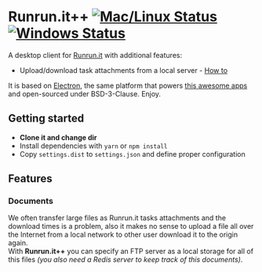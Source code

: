 # Runrun.it++ [![Mac/Linux Status](https://travis-ci.org/multisolution/runrun.it-plus.svg?branch=master)](https://travis-ci.org/multisolution/runrun.it-plus) [![Windows Status](https://ci.appveyor.com/api/projects/status/leocavalcante/runrun-it-plus/branch/master?svg=true)](https://ci.appveyor.com/project/leocavalcante/runrun-it-plus)

A desktop client for [Runrun.it](http://runrun.it/) with additional features:

* Upload/download task attachments from a local server - [How to](#documents)

It is based on [Electron](https://electron.atom.io/), the same platform that powers [this awesome apps](https://electron.atom.io/apps/) and open-sourced under BSD-3-Clause. Enjoy.

## Getting started

* **Clone it and change dir**
* Install dependencies with `yarn` or `npm install`
* Copy `settings.dist` to `settings.json` and define proper configuration

## Features

### Documents

We often transfer large files as Runrun.it tasks attachments and the download times is a problem, also it makes no sense to upload a file all over the Internet from a local network to other user download it to the origin again.<br>
With **Runrun.it++** you can specify an FTP server as a local storage for all of this files *(you also need a Redis server to keep track of this documents)*.
